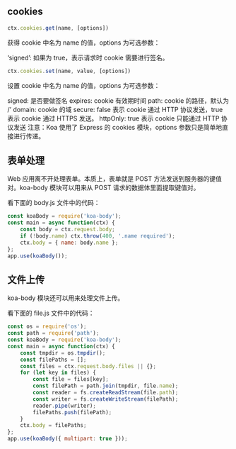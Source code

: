 
## cookies

```js
ctx.cookies.get(name, [options])
```

获得 cookie 中名为 name 的值，options 为可选参数：

‘signed’: 如果为 true，表示请求时 cookie 需要进行签名。

```js
ctx.cookies.set(name, value, [options])
```

设置 cookie 中名为 name 的值，options 为可选参数：

signed: 是否要做签名
expires: cookie 有效期时间
path: cookie 的路径，默认为 /’
domain: cookie 的域
secure: false 表示 cookie 通过 HTTP 协议发送，true 表示 cookie 通过 HTTPS 发送。
httpOnly: true 表示 cookie 只能通过 HTTP 协议发送
注意：Koa 使用了 Express 的 cookies 模块，options 参数只是简单地直接进行传递。


## 表单处理

Web 应用离不开处理表单。本质上，表单就是 POST 方法发送到服务器的键值对。koa-body 模块可以用来从 POST 请求的数据体里面提取键值对。

看下面的 body.js 文件中的代码：

```js
const koaBody = require('koa-body'); 
const main = async function(ctx) {   
    const body = ctx.request.body;   
    if (!body.name) ctx.throw(400, '.name required');   
    ctx.body = { name: body.name }; 
}; 
app.use(koaBody());
```


## 文件上传

koa-body 模块还可以用来处理文件上传。

看下面的 file.js 文件中的代码：

```js
const os = require('os'); 
const path = require('path'); 
const koaBody = require('koa-body'); 
const main = async function(ctx) {   
    const tmpdir = os.tmpdir();   
    const filePaths = [];   
    const files = ctx.request.body.files || {};   
    for (let key in files) {     
        const file = files[key];     
        const filePath = path.join(tmpdir, file.name);     
        const reader = fs.createReadStream(file.path);     
        const writer = fs.createWriteStream(filePath);     
        reader.pipe(writer);     
        filePaths.push(filePath);   
    }   
    ctx.body = filePaths; 
}; 
app.use(koaBody({ multipart: true }));
```